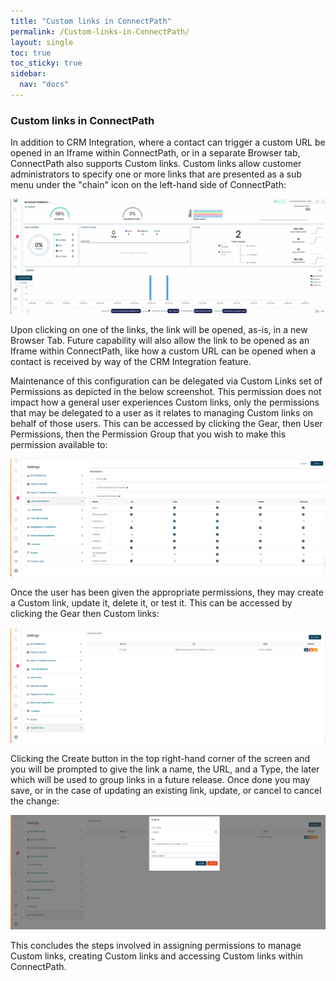 ```yaml
---
title: "Custom links in ConnectPath"
permalink: /Custom-links-in-ConnectPath/
layout: single
toc: true
toc_sticky: true
sidebar:
  nav: "docs"
---
```


### Custom links in ConnectPath

In addition to CRM Integration, where a contact can trigger a custom URL
be opened in an Iframe within ConnectPath, or in a separate Browser tab,
ConnectPath also supports Custom links. Custom links allow customer
administrators to specify one or more links that are presented as a sub
menu under the "chain" icon on the left-hand side of ConnectPath:

![](./Custom-links-in-ConnectPath/media/image1.png)

Upon clicking on one of the links, the link will be opened, as-is, in a
new Browser Tab. Future capability will also allow the link to be opened
as an Iframe within ConnectPath, like how a custom URL can be opened
when a contact is received by way of the CRM Integration feature.

Maintenance of this configuration can be delegated via Custom Links set
of Permissions as depicted in the below screenshot. This permission does
not impact how a general user experiences Custom links, only the
permissions that may be delegated to a user as it relates to managing
Custom links on behalf of those users. This can be accessed by clicking
the Gear, then User Permissions, then the Permission Group that you wish
to make this permission available to:

![](./Custom-links-in-ConnectPath/media/image2.png)

Once the user has been given the appropriate permissions, they may
create a Custom link, update it, delete it, or test it. This can be
accessed by clicking the Gear then Custom links:

![](./Custom-links-in-ConnectPath/media/image3.png)

Clicking the Create button in the top right-hand corner of the screen
and you will be prompted to give the link a name, the URL, and a Type,
the later which will be used to group links in a future release. Once
done you may save, or in the case of updating an existing link, update,
or cancel to cancel the change:

![](./Custom-links-in-ConnectPath/media/image4.png)

This concludes the steps involved in assigning permissions to manage
Custom links, creating Custom links and accessing Custom links within
ConnectPath.
